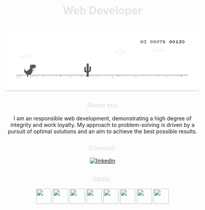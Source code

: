 <div align="center">
  <h1>
    <font color="#E5E5E5" ><b>Web Developer</b></font>
  </h1>
</div>

<p align="center" style="margin: 25px 0px 15px 0px;">
  <img width="600" src="dino.gif" alt="snake"/>
</p>
    
<div align="center">
   <h3>
    <font color="#E5E5E5" align="right"><b>About me:</b></font>
  </h3> 

  <span>I am an responsible web development, demonstrating a high degree of integrity and work loyalty. My approach to problem-solving is driven by a pursuit of optimal solutions and an aim to achieve the best possible results.</span >

  
  <h3 style="margin: 25px 0px 15px 0px;">
    <font color="#E5E5E5" align="right"><b>Connect:</b></font>
  </h3> 

  <a href="#" target="_blank">
    <img src=https://img.shields.io/badge/linkedin-%231E77B5.svg?&style=for-the-badge&logo=linkedin&logoColor=white alt=linkedin style="margin-bottom: 5px;" />
  </a>

  <h3 style="margin: 25px 0px 15px 0px;">
    <font color="#E5E5E5" align="right"><b>Skills:</b></font>
  </h3> 
  
  <a href="https://developer.mozilla.org/en-US/docs/Web/JavaScript"><img src="https://raw.githubusercontent.com/danielcranney/readme-generator/main/public/icons/skills/javascript-colored.svg" width="40" height="40" /></a> 
  <a href="https://developer.mozilla.org/en-US/docs/Glossary/HTML5"><img src="https://raw.githubusercontent.com/danielcranney/readme-generator/main/public/icons/skills/html5-colored.svg" width="40" height="40" /></a> 
  <a href="https://www.w3.org/TR/CSS/#css"><img src="https://raw.githubusercontent.com/danielcranney/readme-generator/main/public/icons/skills/css3-colored.svg" width="40" height="40" /></a> 
  <a href="https://git-scm.com/"><img src="https://raw.githubusercontent.com/danielcranney/readme-generator/main/public/icons/skills/git-colored.svg" width="40" height="40" /></a>
  <a href="https://www.python.org/"><img src="https://raw.githubusercontent.com/danielcranney/readme-generator/main/public/icons/skills/python-colored.svg" width="40" height="40" /></a>
  <a href="https://sass-lang.com/"><img src="https://raw.githubusercontent.com/danielcranney/readme-generator/main/public/icons/skills/sass-colored.svg" width="40" height="40" /></a>
  <a href="https://www.figma.com/"><img src="https://raw.githubusercontent.com/danielcranney/readme-generator/main/public/icons/skills/figma-colored.svg" width="40" height="40" /></a>
  <a href="https://adobe.com/uk/products/illustrator.html"><img src="https://raw.githubusercontent.com/danielcranney/readme-generator/main/public/icons/skills/illustrator-colored.svg"  width="40" height="40" /></a>

</div>
